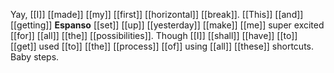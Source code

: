 Yay, [[I]] [[made]] [[my]] [[first]] [[horizontal]] [[break]]. [[This]] [[and]] [[getting]] **Espanso** [[set]] [[up]] [[yesterday]] [[make]] [[me]] super excited [[for]] [[all]] [[the]] [[possibilities]]. Though [[I]] [[shall]] [[have]] [[to]] [[get]] used [[to]] [[the]] [[process]] [[of]] using [[all]] [[these]] shortcuts. Baby steps.
